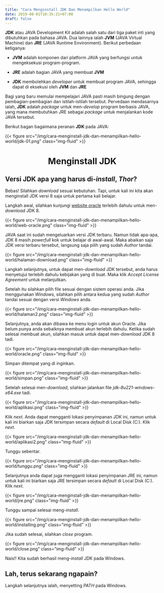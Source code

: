 ```yaml
---
title: "Cara Menginstall JDK Dan Menampilkan Hello World"
date: 2019-08-01T10:35:21+07:00
draft: false
---
```


**JDK** atau JAVA Development Kit adalah salah satu dari tiga paket inti yang dibutuhkan pada bahasa JAVA. Dua lainnya ialah **JVM** (JAVA Virtual Machine) dan **JRE** (JAVA Runtime Environment).
Berikut perbedaan ketiganya:

- **JVM** adalah komponen dari platform JAVA yang berfungsi untuk mengeksekusi program-program.

- **JRE** adalah bagian JAVA yang membuat **JVM**

- **JDK** membolehkan _developer_ untuk membuat program JAVA, sehingga dapat di eksekusi oleh **JVM** dan **JRE**

Bagi yang baru memulai mempelajari JAVA pasti masih bingung dengan pembagian-pembagian dan istilah-istilah tersebut. Pervedaan mendasarnya ialah, **JDK** adalah _package_ untuk men-_develop_ program berbasis JAVA, yang mana membutuhkan JRE sebagai _package_ untuk menjalankan kode JAVA tersebut.

Berikut bagan bagaimana peranan **JDK**  pada JAVA:

{{< figure src="/img/cara-menginstall-jdk-dan-menampilkan-hello-world/jdk-01.png" class="img-fluid" >}}


# <center>Menginstall JDK</center>

## Versi JDK apa yang harus di-_install_, _Thor_?

Bebas! Silahkan _download_ sesuai kebutuhan. Tapi, untuk kali ini kita akan menginstall JDK versi 8 saja untuk pertama kali belajar.

Langkah awal, silahkan kunjungi [website oracle](https://www.oracle.com/technetwork/java/javase/downloads/index.html) terlebih dahulu untuk men-_download_ JDK 8.

{{< figure src="/img/cara-menginstall-jdk-dan-menampilkan-hello-world/web-oracle.png" class="img-fluid" >}}


JAVA saat ini sudah mengeluarkan versi JDK terbaru. Namun tidak apa-apa, JDK 8 masih _powerfull_ kok untuk belajar di awal-awal. Maka abaikan saja JDK versi terbaru tersebut, langsung saja pilih yang sudah _Author_ tandai.

{{< figure src="/img/cara-menginstall-jdk-dan-menampilkan-hello-world/halaman-download.png" class="img-fluid" >}}

Langkah selanjutnya, untuk dapat men-_download_ JDK tersebut, anda harus menyetujui terlebih dahulu kebijakan yang di buat. Maka klik _Accept License Agreement_ untuk melanjutkan.

Setelah itu silahkan pilih file sesuai dengan sistem operasi anda. Jika menggunakan _Windows_, silahkan pilih antara kedua yang sudah _Author_ tandai sesuai dengan versi _Windows_ anda.

{{< figure src="/img/cara-menginstall-jdk-dan-menampilkan-hello-world/halaman2.png" class="img-fluid" >}}

Selanjutnya, anda akan dibawa ke menu login untuk akun Oracle. Jika belum punya anda sebaiknya membuat akun terlebih dahulu. Ketika sudah selesai membuat akun, silahkan masuk untuk dapat men-_download_ JDK 8 tadi.

{{< figure src="/img/cara-menginstall-jdk-dan-menampilkan-hello-world/oracle.png" class="img-fluid" >}}

Simpan ditempat yang di inginkan.

{{< figure src="/img/cara-menginstall-jdk-dan-menampilkan-hello-world/simpan.png" class="img-fluid" >}}


Setelah selesai men-_download_, silahkan jalankan file _jdk-8u221-windows-x64.exe_ tadi.

{{< figure src="/img/cara-menginstall-jdk-dan-menampilkan-hello-world/aplikasi.png" class="img-fluid" >}}

Klik _next_. Anda dapat mengganti lokasi penyimpanan JDK ini, namun untuk kali ini biarkan saja JDK tersimpan secara _default_ di Local Disk (C:). Klik _next_.

{{< figure src="/img/cara-menginstall-jdk-dan-menampilkan-hello-world/aplikasi2.png" class="img-fluid" >}}

Tunggu sebentar.

{{< figure src="/img/cara-menginstall-jdk-dan-menampilkan-hello-world/tunggu.png" class="img-fluid" >}}

Selanjutnya anda dapat juga mengganti lokasi penyimpanan JRE ini, namun untuk kali ini biarkan saja JRE tersimpan secara _default_ di Local Disk (C:). Klik _next_.

{{< figure src="/img/cara-menginstall-jdk-dan-menampilkan-hello-world/jre.png" class="img-fluid" >}}

Tunggu sampai selesai meng-_install_.

{{< figure src="/img/cara-menginstall-jdk-dan-menampilkan-hello-world/installing.png" class="img-fluid" >}}

Jika sudah selesai, silahkan _close_ program.

{{< figure src="/img/cara-menginstall-jdk-dan-menampilkan-hello-world/close.png" class="img-fluid" >}}

Nais!! Kita sudah berhasil meng-_install_ JDK pada Windows.

## Lah, terus sekarang ngapain?

 Langkah selanjutnya ialah, menyetting _PATH_ pada Windows.